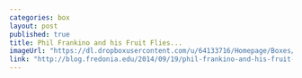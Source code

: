 ```yaml
---
categories: box
layout: post
published: true
title: Phil Frankino and his Fruit Flies...
imageUrl: "https://dl.dropboxusercontent.com/u/64133716/Homepage/Boxes/phil.jpg"
link: "http://blog.fredonia.edu/2014/09/19/phil-frankino-and-his-fruit-flies-reap-the-benefits-of-fredonia-science-center/"
---
```



